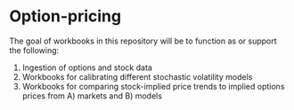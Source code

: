 # Option-pricing

The goal of workbooks in this repository will be to function as or support the following:

1. Ingestion of options and stock data
2. Workbooks for calibrating different stochastic volatility models
3. Workbooks for comparing stock-implied price trends to implied options prices from A) markets and B) models
